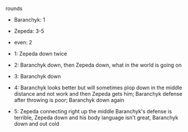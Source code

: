 rounds
* Baranchyk: 1
* Zepeda: 3-5
* even: 2

* 1: Zepeda down twice
* 2: Baranchyk down, then Zepeda down, what in the world is going on
* 3: Baranchyk down
* 4: Baranchyk looks better but will sometimes plop down in the middle distance and not work and then Zepeda gets him; Baranchyk defense after throwing is poor; Baranchyk down again
* 5: Zepeda connecting right up the middle Baranchyk's defense is terrible, Zepeda down and his body language isn't great, Baranchyk down and out cold
